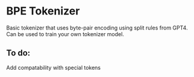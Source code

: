 # BPE Tokenizer

Basic tokenizer that uses byte-pair encoding using split rules from GPT4. Can be used to train your own tokenizer model. 

## To do:
Add compatability with special tokens